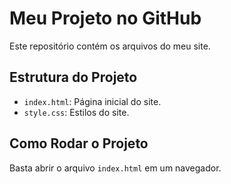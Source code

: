 # Meu Projeto no GitHub

Este repositório contém os arquivos do meu site.

## Estrutura do Projeto
- `index.html`: Página inicial do site.
- `style.css`: Estilos do site.

## Como Rodar o Projeto
Basta abrir o arquivo `index.html` em um navegador.